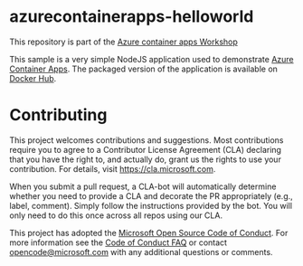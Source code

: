 # azurecontainerapps-helloworld
This repository is part of the [Azure container apps Workshop](https://aka.ms/aca-workshop)

This sample is a very simple NodeJS application used to demonstrate [Azure Container Apps](https://docs.microsoft.com/en-us/azure/container-apps/). The packaged version of the application is available on [Docker Hub](https://hub.docker.com/r/mavilleg/acarevision-helloworld).

# Contributing

This project welcomes contributions and suggestions.  Most contributions require you to agree to a
Contributor License Agreement (CLA) declaring that you have the right to, and actually do, grant us
the rights to use your contribution. For details, visit https://cla.microsoft.com.

When you submit a pull request, a CLA-bot will automatically determine whether you need to provide
a CLA and decorate the PR appropriately (e.g., label, comment). Simply follow the instructions
provided by the bot. You will only need to do this once across all repos using our CLA.

This project has adopted the [Microsoft Open Source Code of Conduct](https://opensource.microsoft.com/codeofconduct/).
For more information see the [Code of Conduct FAQ](https://opensource.microsoft.com/codeofconduct/faq/) or
contact [opencode@microsoft.com](mailto:opencode@microsoft.com) with any additional questions or comments.
